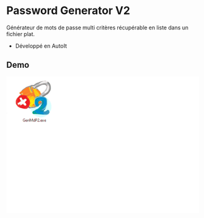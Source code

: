 # Password Generator V2

Générateur de mots de passe multi critères récupérable en liste dans un fichier plat.
- Développé en AutoIt

## Demo

![Démo de l'application](./assets/GenMdP2-1turn.gif)
